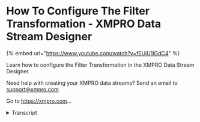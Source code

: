 # How To Configure The Filter Transformation - XMPRO Data Stream Designer
{% embed url="https://www.youtube.com/watch?v=fEUjU1IGdC4" %}



Learn how to configure the Filter Transformation in the XMPRO Data Stream Designer. 

Need help with creating your XMPRO data streams? Send an email to support@xmpro.com 

Go to https://xmpro.com...
<details>
<summary>Transcript</summary>Learn how to configure the Filter Transformation in the XMPRO Data Stream Designer. 

Need help with creating your XMPRO data streams? Send an email to support@xmpro.com 

Go to https://xmpro.com...
what we are going to do here is look at

how to set up and configure the filter

transformation agent

this agent allows for incoming data to

be filtered according to the conditions

defined by a user i have already set up

and configured

an event simulator agent which will

simulate temperature readings from a

sensor

i am only interested in readings higher

than 50 degrees celsius

anything lower than that should be

disregarded

i have also added an event printer to

the canvas

which will allow us to see what the

filter data looks like

go to the toolbox and search for filter

you will find it under transformations

click on the agent

and drag it to the canvas

connect the output endpoint of the event

simulator agent to the input endpoint of

the filter

note that the filter has two other

endpoints

the output endpoint is for when the

condition specified holds true

the false endpoint is for when the

conditions specified does not hold true

you are only required to connect the

output endpoint to another agent

so i'm going to go ahead and connect the

output endpoint of the filter agent to

the input endpoint of the event printer

agent

also note that a default name has been

assigned to the filter agent

you can rename this agent by clicking on

the white space and start typing

click somewhere else on the canvas and

click save

double click on your agent

this is where you will be configuring

your filter

first make sure you're using the correct

collection

if not select another collection from

the drop down

next i want to configure my filter note

that the default group has already been

added for you

to add a condition click on the plus and

click on add condition

next select the field you want to apply

the filter to

which in our case is temperature

select your equation i'm going to select

is greater than

and then i'm going to add my value which

is 50.

click apply click

save now i want to run my stream so i'm

going to click on publish

to view the live data click on live view

and select your event printer

click save

now that the data coming through is all

above 50 degrees

to expand the page click on maximize
</details>